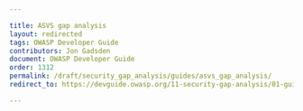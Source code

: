 ```yaml
---

title: ASVS gap analysis
layout: redirected
tags: OWASP Developer Guide
contributors: Jon Gadsden
document: OWASP Developer Guide
order: 1312
permalink: /draft/security_gap_analysis/guides/asvs_gap_analysis/
redirect_to: https://devguide.owasp.org/11-security-gap-analysis/01-guides/02-asvs/

---
```

